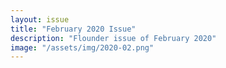 ```yaml
---
layout: issue
title: "February 2020 Issue"
description: "Flounder issue of February 2020"
image: "/assets/img/2020-02.png"
---
```

